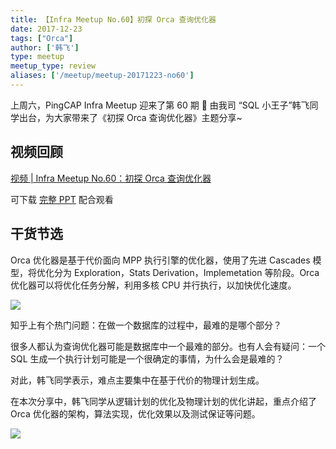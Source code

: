 ```yaml
---
title: 【Infra Meetup No.60】初探 Orca 查询优化器
date: 2017-12-23
tags: ["Orca"]
author: ['韩飞']
type: meetup
meetup_type: review
aliases: ['/meetup/meetup-20171223-no60']
---
```



上周六，PingCAP Infra Meetup 迎来了第 60 期 👏 由我司 “SQL 小王子”韩飞同学出台，为大家带来了《初探 Orca 查询优化器》主题分享~

## 视频回顾

[视频 | Infra Meetup No.60：初探 Orca 查询优化器](https://www.bilibili.com/video/av41453161)

可下载 [完整 PPT](https://eyun.baidu.com/s/3boJ2gYN) 配合观看


## 干货节选

Orca 优化器是基于代价面向 MPP 执行引擎的优化器，使用了先进 Cascades 模型，将优化分为 Exploration，Stats Derivation，Implemetation 等阶段。Orca 优化器可以将优化任务分解，利用多核 CPU 并行执行，以加快优化速度。

![](http://upload-images.jianshu.io/upload_images/542677-64edaf15b5226226?imageMogr2/auto-orient/strip%7CimageView2/2/w/1240)

知乎上有个热门问题：在做一个数据库的过程中，最难的是哪个部分？

很多人都认为查询优化器可能是数据库中一个最难的部分。也有人会有疑问：一个 SQL 生成一个执行计划可能是一个很确定的事情，为什么会是最难的？

对此，韩飞同学表示，难点主要集中在基于代价的物理计划生成。

在本次分享中，韩飞同学从逻辑计划的优化及物理计划的优化讲起，重点介绍了 Orca 优化器的架构，算法实现，优化效果以及测试保证等问题。

![](http://upload-images.jianshu.io/upload_images/542677-23c385c038db53bf?imageMogr2/auto-orient/strip%7CimageView2/2/w/1240)


